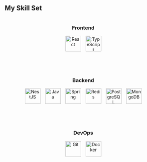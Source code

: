 ## My Skill Set

<div align="center" style="display: flex; flex-direction: row; justify-content: center; flex-wrap: wrap; gap: 60px;">

  <!-- Frontend -->
  <div align="center">
    <h3>Frontend</h3>
    <div style="display: flex; gap: 15px;">
      <a href="https://reactjs.org/" target="_blank">
        <img src="https://profilinator.rishav.dev/skills-assets/react-original-wordmark.svg" alt="React" height="50" />
      </a>
      <a href="https://www.typescriptlang.org/" target="_blank">
        <img src="https://profilinator.rishav.dev/skills-assets/typescript-original.svg" alt="TypeScript" height="50" />
      </a>
    </div>
  </div>

  <!-- Backend -->
  <div align="center">
    <h3>Backend</h3>
    <div style="display: flex; gap: 15px;">
      <a href="https://nestjs.com/" target="_blank">
        <img src="https://profilinator.rishav.dev/skills-assets/nestjs.svg" alt="NestJS" height="50" />
      </a>
      <a href="https://www.java.com/" target="_blank">
        <img src="https://profilinator.rishav.dev/skills-assets/java-original-wordmark.svg" alt="Java" height="50" />
      </a>
      <a href="https://spring.io/" target="_blank">
        <img src="https://profilinator.rishav.dev/skills-assets/springio-icon.svg" alt="Spring" height="50" />
      </a>
      <a href="https://redis.io/" target="_blank">
        <img src="https://profilinator.rishav.dev/skills-assets/redis-original-wordmark.svg" alt="Redis" height="50" />
      </a>
      <a href="https://www.postgresql.org/" target="_blank">
        <img src="https://profilinator.rishav.dev/skills-assets/postgresql-original-wordmark.svg" alt="PostgreSQL" height="50" />
      </a>
      <a href="https://www.mongodb.com/" target="_blank">
        <img src="https://profilinator.rishav.dev/skills-assets/mongodb-original-wordmark.svg" alt="MongoDB" height="50" />
      </a>
    </div>
  </div>

  <!-- DevOps -->
  <div align="center">
    <h3>DevOps</h3>
    <div style="display: flex; gap: 15px;">
      <a href="https://github.com/" target="_blank">
        <img src="https://profilinator.rishav.dev/skills-assets/git-scm-icon.svg" alt="Git" height="50" />
      </a>
      <a href="https://www.docker.com/" target="_blank">
        <img src="https://profilinator.rishav.dev/skills-assets/docker-original-wordmark.svg" alt="Docker" height="50" />
      </a>
    </div>
  </div>

</div>
